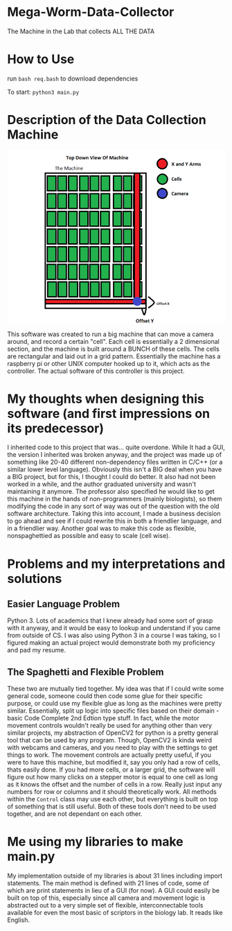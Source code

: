 # Mega-Worm-Data-Collector
The Machine in the Lab that collects ALL THE DATA
# How to Use
run `bash req.bash` to download dependencies

To start: `python3 main.py`

# Description of the Data Collection Machine
![](photos/machine_top_down.png)

This software was created to run a big machine that can move a camera around, and record a certain "cell".
Each cell is essentially a 2 dimensional section, and the machine is built around a BUNCH of these cells. The cells are rectangular and laid out in a grid pattern.
Essentially the machine has a raspberry pi or other UNIX computer hooked up to it, which acts as the controller. The actual software of this controller is this project.

# My thoughts when designing this software (and first impressions on its predecessor)
  I inherited code to this project that was... quite overdone. While It had a GUI, the version I inherited was broken anyway, and the project was made up of something like 20-40 different non-dependency files written in C/C++ (or a similar lower level language). Obviously this isn't a BIG deal when you have a BIG project, but for this, I thought I could do better. It also had not been worked in a while, and the author graduated university and wasn't maintaining it anymore.  The professor also specified he would like to get this machine in the hands of non-programmers (mainly biologists), so them modifying the code in any sort of way was out of the question with the old software architecture. Taking this into account, I made a business decision to go ahead and see if I could rewrite this in both a friendlier language, and in a friendlier way. Another goal was to make this code as flexible, nonspaghettied as possible and easy to scale (cell wise).

# Problems and my interpretations and solutions

## Easier Language Problem
  Python 3. Lots of academics that I knew already had some sort of grasp with it anyway, and it would be easy to lookup and understand if you came from outside of CS. I was also using Python 3 in a course I was taking, so I figured making an actual project would demonstrate both my proficiency and pad my resume.

## The Spaghetti and Flexible Problem
  These two are mutually tied together. My idea was that if I could write some general code, someone could then code some glue for their specific purpose, or could use my flexible glue as long as the machines were pretty similar. Essentially, split up logic into specific files based on their domain - basic Code Complete 2nd Edtion type stuff. 
  In fact, while the motor movement controls wouldn't really be used for anything other than very similar projects, my abstraction of OpenCV2 for python is a pretty general tool that can be used by any program. Though, OpenCV2 is kinda weird with webcams and cameras, and you need to play with the settings to get things to work.
  The movement controls are actually pretty useful, if you were to have this machine, but modified it, say you only had a row of cells, thats easily done. If you had more cells, or a larger grid, the software will figure out how many clicks on a stepper motor is equal to one cell as long as it knows the offset and the number of cells in a row. Really just input any numbers for row or columns and it should theoretically work. All methods within the `Control` class may use each other, but everything is built on top of something that is still useful. 
  Both of these tools don't need to be used together, and are not dependant on each other.

# Me using my libraries to make main.py
  My implementation outside of my libraries is about 31 lines including import statements. The main method is defined with 21 lines of code, some of which are print statements in lieu of a GUI (for now). A GUI could easily be built on top of this, especially since all camera and movement logic is abstracted out to a very simple set of flexible, interconnectable tools available for even the most basic of scriptors in the biology lab.
It reads like English.
